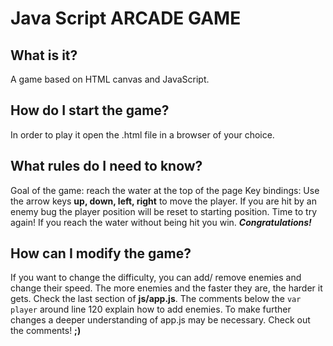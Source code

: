 # Java Script ARCADE GAME

## What is it?

A game based on  HTML canvas and JavaScript. 

## How do I start the game?
In order to play it open the .html file in a browser of your choice.

## What rules do I need to know?
Goal of the game: reach the water at the top of the page
Key bindings: Use the arrow keys **up, down, left, right** to move the player.
If you are hit by an enemy bug the player position will be reset to starting position. Time to try again!
If you reach the water without being hit you win. _**Congratulations!**_

## How can I modify the game?
If you want to change the difficulty, you can add/ remove enemies and 
change their speed. The more enemies and the faster they are, the harder it gets. Check the last section of **js/app.js**. 
The comments below the `var player` around line 120 explain how to add enemies.
To make further changes a deeper understanding of app.js may be necessary.
Check out the comments! **;)**